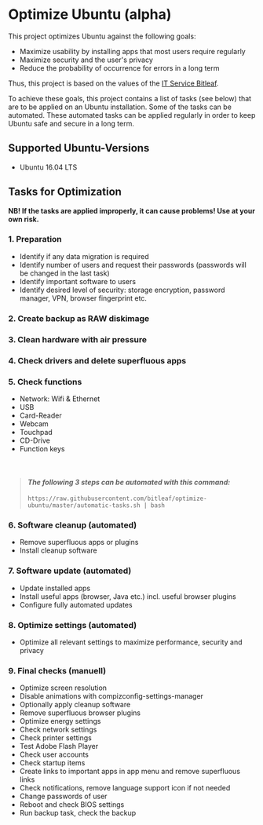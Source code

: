 # Optimize Ubuntu (alpha)

This project optimizes Ubuntu against the following goals:

  - Maximize usability by installing apps that most users require regularly
  - Maximize security and the user's privacy
  - Reduce the probability of occurrence for errors in a long term
 
Thus, this project is based on the values of the [IT Service Bitleaf](https://www.bitleaf.de).

To achieve these goals, this project contains a list of tasks (see below) that are to be applied on an Ubuntu installation. Some of the tasks can be automated. These automated tasks can be applied regularly in order to keep Ubuntu safe and secure in a long term.


## Supported Ubuntu-Versions

  - Ubuntu 16.04 LTS

## Tasks for Optimization

**NB! If the tasks are applied improperly, it can cause problems! Use at your own risk.**


### 1. Preparation

- Identify if any data migration is required
- Identify number of users and request their passwords (passwords will be changed in the last task)
- Identify important software to users
- Identify desired level of security: storage encryption, password manager, VPN, browser fingerprint etc.


### 2. Create backup as RAW diskimage


### 3. Clean hardware with air pressure


### 4. Check drivers and delete superfluous apps


### 5. Check functions

- Network: Wifi & Ethernet
- USB
- Card-Reader
- Webcam
- Touchpad
- CD-Drive
- Function keys

</br>

> #### *The following 3 steps can be automated with this command:*
>  ```
>  https://raw.githubusercontent.com/bitleaf/optimize-ubuntu/master/automatic-tasks.sh | bash
>  ```


### 6. Software cleanup (automated)
- Remove superfluous apps or plugins
- Install cleanup software


### 7. Software update (automated)

- Update installed apps
- Install useful apps (browser, Java etc.) incl. useful browser plugins
- Configure fully automated updates


### 8. Optimize settings (automated)

- Optimize all relevant settings to maximize performance, security and privacy


### 9. Final checks (manuell)

- Optimize screen resolution
- Disable animations with compizconfig-settings-manager
- Optionally apply cleanup software
- Remove superfluous browser plugins
- Optimize energy settings
- Check network settings
- Check printer settings
- Test Adobe Flash Player
- Check user accounts
- Check startup items
- Create links to important apps in app menu and remove superfluous links
- Check notifications, remove language support icon if not needed
- Change passwords of user
- Reboot and check BIOS settings
- Run backup task, check the backup
